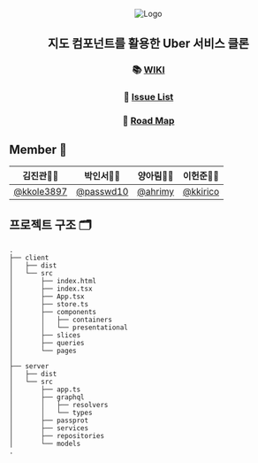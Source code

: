 <div align="center" >

![Logo](https://user-images.githubusercontent.com/26592306/101877408-4c587000-3bd1-11eb-9648-e51334a03d2d.png)

## 지도 컴포넌트를 활용한 Uber 서비스 클론
### 📚 [WIKI](https://github.com/boostcamp-2020/Project09-C-Uber-Clone/wiki)
### 📝 [Issue List](https://docs.google.com/spreadsheets/d/1kpEvOOr6cCK0YKUocBkjjaVOwnI4LHFpKrRn-rYKC90/edit#gid=0)
### 📌 [Road Map](https://docs.google.com/spreadsheets/d/1kpEvOOr6cCK0YKUocBkjjaVOwnI4LHFpKrRn-rYKC90/edit#gid=782776278)

</div>


## Member 💪

| 김진관🧑‍💻                                | 박인서🧑‍💻                              | 양아림👩‍💻                             | 이헌준🧑‍💻                            |
| ------------------------------------------ | ---------------------------------------- | ------------------------------------ | -------------------------------------- |
| [@kkole3897](https://github.com/kkole3897) | [@passwd10](https://github.com/passwd10) | [@ahrimy](https://github.com/ahrimy) | [@kkirico](https://github.com/kkirico) |

## 프로젝트 구조 🗂
```
.
├── client
│   ├── dist
│   └── src
│       ├── index.html
│       ├── index.tsx
│       ├── App.tsx
│       ├── store.ts
│       ├── components
│       │   ├── containers
│       │   └── presentational
│       ├── slices
│       ├── queries
│       └── pages
│
├── server
│   ├── dist
│   └── src
│       ├── app.ts
│       ├── graphql
│       │   ├── resolvers
│       │   └── types
│       ├── passprot
│       ├── services
│       ├── repositories
│       └── models
.
```
